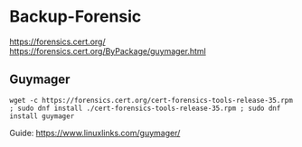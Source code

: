 # Backup-Forensic
https://forensics.cert.org/ https://forensics.cert.org/ByPackage/guymager.html

## Guymager
`wget -c https://forensics.cert.org/cert-forensics-tools-release-35.rpm ; sudo dnf install ./cert-forensics-tools-release-35.rpm ; sudo dnf install guymager`

Guide: https://www.linuxlinks.com/guymager/
